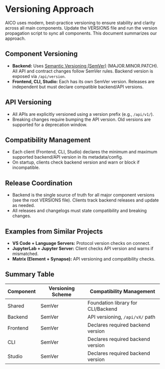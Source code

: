 # Versioning Approach

AICO uses modern, best-practice versioning to ensure stability and clarity across all main components. Update the VERSIONS file and run the version propagation script to sync all components. This document summarizes our approach.

## Component Versioning

- **Backend:** Uses [Semantic Versioning (SemVer)](https://semver.org/) (MAJOR.MINOR.PATCH). All API and contract changes follow SemVer rules. Backend version is exposed via `/api/version`.
- **Frontend, CLI, Studio:** Each has its own SemVer version. Releases are independent but must declare compatible backend/API versions.

## API Versioning

- All APIs are explicitly versioned using a version prefix (e.g., `/api/v1/`).
- Breaking changes require bumping the API version. Old versions are supported for a deprecation window.

## Compatibility Management

- Each client (Frontend, CLI, Studio) declares the minimum and maximum supported backend/API version in its metadata/config.
- On startup, clients check backend version and warn or block if incompatible.

## Release Coordination

- Backend is the single source of truth for all major component versions (see the root VERSIONS file). Clients track backend releases and update as needed.
- All releases and changelogs must state compatibility and breaking changes.

## Examples from Similar Projects

- **VS Code + Language Servers:** Protocol version checks on connect.
- **JupyterLab + Jupyter Server:** Client checks API version and warns if mismatched.
- **Matrix (Element + Synapse):** API versioning and compatibility checks.

## Summary Table

| Component | Versioning Scheme | Compatibility Management           |
|-----------|-------------------|------------------------------------|
| Shared    | SemVer            | Foundation library for CLI/Backend |
| Backend   | SemVer            | API versioning, `/api/vX/` path    |
| Frontend  | SemVer            | Declares required backend version  |
| CLI       | SemVer            | Declares required backend version  |
| Studio    | SemVer            | Declares required backend version  |


